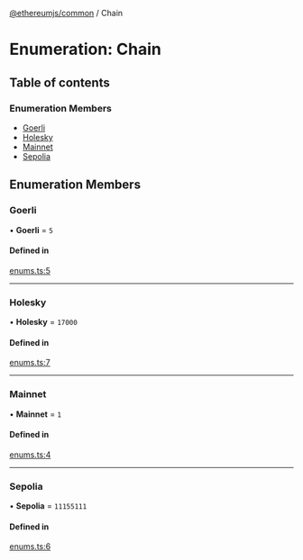 [@ethereumjs/common](../README.md) / Chain

# Enumeration: Chain

## Table of contents

### Enumeration Members

- [Goerli](Chain.md#goerli)
- [Holesky](Chain.md#holesky)
- [Mainnet](Chain.md#mainnet)
- [Sepolia](Chain.md#sepolia)

## Enumeration Members

### Goerli

• **Goerli** = ``5``

#### Defined in

[enums.ts:5](https://github.com/ethereumjs/ethereumjs-monorepo/blob/master/packages/common/src/enums.ts#L5)

___

### Holesky

• **Holesky** = ``17000``

#### Defined in

[enums.ts:7](https://github.com/ethereumjs/ethereumjs-monorepo/blob/master/packages/common/src/enums.ts#L7)

___

### Mainnet

• **Mainnet** = ``1``

#### Defined in

[enums.ts:4](https://github.com/ethereumjs/ethereumjs-monorepo/blob/master/packages/common/src/enums.ts#L4)

___

### Sepolia

• **Sepolia** = ``11155111``

#### Defined in

[enums.ts:6](https://github.com/ethereumjs/ethereumjs-monorepo/blob/master/packages/common/src/enums.ts#L6)
